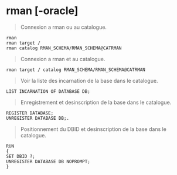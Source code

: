 # rman [-oracle]

> Connexion a rman ou au catalogue.

```
rman
rman target /
rman catalog RMAN_SCHEMA/RMAN_SCHEMA@CATRMAN
```

> Connexion a rman et au catalogue.

```
rman target / catalog RMAN_SCHEMA/RMAN_SCHEMA@CATRMAN
```

> Voir la liste des incarnation de la base dans le catalogue.

```
LIST INCARNATION OF DATABASE DB;
```

> Enregistrement et desinscription de la base dans le catalogue.

```
REGISTER DATABASE;
UNREGISTER DATABASE DB;.
```

> Positionnement du DBID et desinscription de la base dans le catalogue.

```
RUN
{
SET DBID ?;
UNREGISTER DATABASE DB NOPROMPT;
}
```
